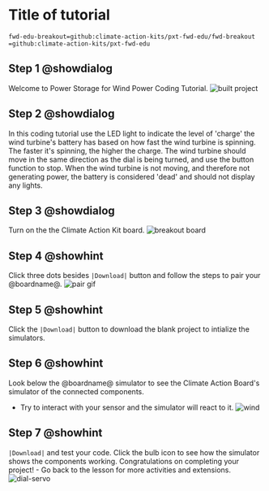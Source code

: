 # Title of tutorial
```package
fwd-edu-breakout=github:climate-action-kits/pxt-fwd-edu/fwd-breakout
=github:climate-action-kits/pxt-fwd-edu
```
## Step 1 @showdialog
Welcome to Power Storage for Wind Power Coding Tutorial.
![built project](https://climate-action-kits.github.io/pxt-fwd-edu/tutorial-assets/project-windturbine-400.png)

## Step 2 @showdialog
In this coding tutorial use the LED light to indicate the level of 'charge' the wind turbine's battery has 
based on how fast the wind turbine is spinning. The faster it's spinning, the 
higher the charge. The wind turbine should move in the same direction as the 
dial is being turned, and use the button function to stop. When the wind turbine
is not moving, and therefore not generating power, the battery is considered 'dead'
and should not display any lights.

## Step 3 @showdialog
Turn on the the Climate Action Kit board.
![breakout board](https://climate-action-kits.github.io/pxt-fwd-edu/tutorial-assets/breakout-resized.png)

## Step 4 @showhint
Click three dots besides ``|Download|`` button and follow the steps to pair your @boardname@.
![pair gif](https://climate-action-kits.github.io/pxt-fwd-edu/tutorial-assets/pairmicrobit-280x203.gif)

## Step 5 @showhint
Click the ``|Download|`` button to download the blank project to intialize the 
simulators.

## Step 6 @showhint
Look below the @boardname@ simulator to see the Climate Action Board's simulator of the connected components.
- Try to interact with your sensor and the simulator will react to it.
![wind](https://climate-action-kits.github.io/pxt-fwd-edu/tutorial-assets/simulator-6-Dial.gif)

## Step 7 @showhint
``|Download|`` and test your code. Click the bulb icon to see how 
the simulator shows the components working.
Congratulations on completing your project! - Go back to the lesson for more activities and extensions.
![dial-servo](https://climate-action-kits.github.io/pxt-fwd-edu/tutorial-assets/simulator-13-wind.gif)
